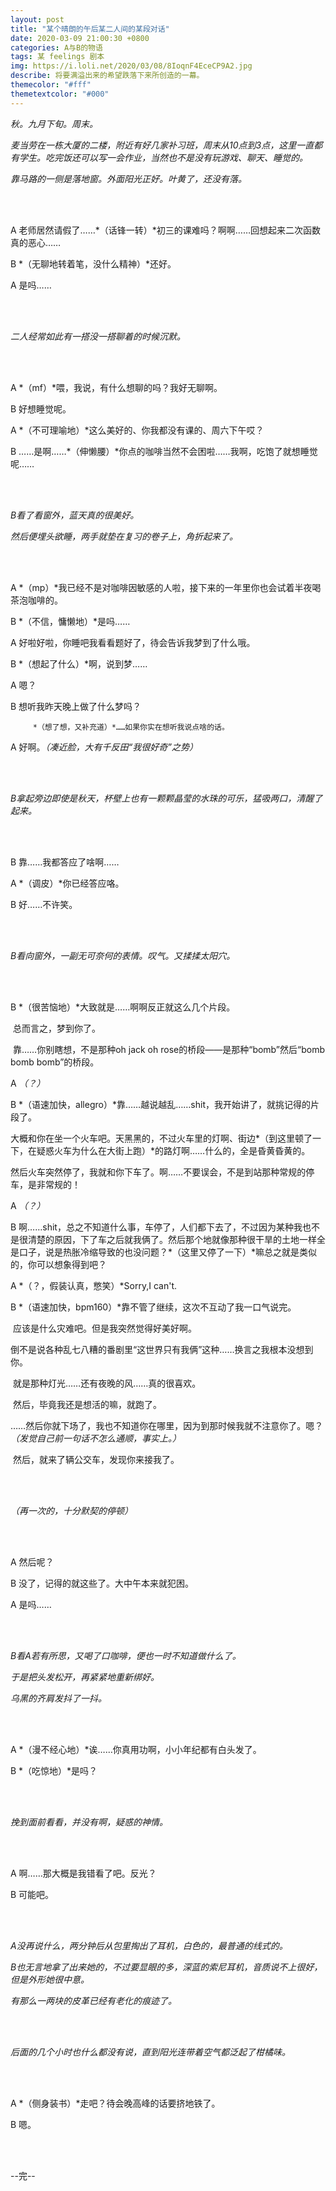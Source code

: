 ```yaml
---
layout: post
title: "某个晴朗的午后某二人间的某段对话"
date: 2020-03-09 21:00:30 +0800
categories: A与B的物语
tags: 某 feelings 剧本
img: https://i.loli.net/2020/03/08/8IoqnF4EceCP9A2.jpg
describe: 将要满溢出来的希望跌落下来所创造的一幕。
themecolor: "#fff"
themetextcolor: "#000"
---
```


*秋。九月下旬。周末。*

*麦当劳在一栋大厦的二楼，附近有好几家补习班，周末从10点到3点，这里一直都有学生。吃完饭还可以写一会作业，当然也不是没有玩游戏、聊天、睡觉的。*

*靠马路的一侧是落地窗。外面阳光正好。叶黄了，还没有落。*

<br><br>

A		 老师居然请假了……*（话锋一转）*初三的课难吗？啊啊……回想起来二次函数真的恶心……

B		 *（无聊地转着笔，没什么精神）*还好。

A		 是吗……

<br><br>

*二人经常如此有一搭没一搭聊着的时候沉默。*

<br><br>

A		 *（mf）*喂，我说，有什么想聊的吗？我好无聊啊。

B		 好想睡觉呢。

A		 *（不可理喻地）*这么美好的、你我都没有课的、周六下午哎？

B		 ……是啊……*（伸懒腰）*你点的咖啡当然不会困啦……我啊，吃饱了就想睡觉呢……

<br><br>

*B看了看窗外，蓝天真的很美好。*

*然后便埋头欲睡，两手就垫在复习的卷子上，角折起来了。*

<br><br>

A		 *（mp）*我已经不是对咖啡因敏感的人啦，接下来的一年里你也会试着半夜喝茶泡咖啡的。

B		 *（不信，慵懒地）*是吗……

A		 好啦好啦，你睡吧我看看题好了，待会告诉我梦到了什么哦。

B		 *（想起了什么）*啊，说到梦……

A		 嗯？

B		 想听我昨天晚上做了什么梦吗？

  		 *（想了想，又补充道）*……如果你实在想听我说点啥的话。

A		 好啊。*（凑近脸，大有千反田“我很好奇”之势）*

<br><br>

*B拿起旁边即使是秋天，杯壁上也有一颗颗晶莹的水珠的可乐，猛吸两口，清醒了起来。*

<br><br>

B		 靠……我都答应了啥啊……

A		 *（调皮）*你已经答应咯。

B		 好……不许笑。

<br><br>

*B看向窗外，一副无可奈何的表情。叹气。又揉揉太阳穴。*

<br><br>

B		 *（很苦恼地）*大致就是……啊啊反正就这么几个片段。

​		   总而言之，梦到你了。

​		   靠……你别瞎想，不是那种oh jack oh rose的桥段——是那种“bomb”然后“bomb bomb bomb”的桥段。

A		  *（？）*

B		  *（语速加快，allegro）*靠……越说越乱……shit，我开始讲了，就挑记得的片段了。

​		    大概和你在坐一个火车吧。天黑黑的，不过火车里的灯啊、街边*（到这里顿了一下，在疑惑火车为什么在大街上跑）*的路灯啊……什么的，全是昏黄昏黄的。

​		     然后火车突然停了，我就和你下车了。啊……不要误会，不是到站那种常规的停车，是非常规的！

A		 *（？）*

B		 啊……shit，总之不知道什么事，车停了，人们都下去了，不过因为某种我也不是很清楚的原因，下了车之后就我俩了。然后那个地就像那种很干旱的土地一样全是口子，说是热胀冷缩导致的也没问题？*（这里又停了一下）*嘛总之就是类似的，你可以想象得到吧？

A		 *（？，假装认真，憋笑）*Sorry,I can't.

B		 *（语速加快，bpm160）*靠不管了继续，这次不互动了我一口气说完。

​		    应该是什么灾难吧。但是我突然觉得好美好啊。

​		    倒不是说各种乱七八糟的番剧里“这世界只有我俩”这种……换言之我根本没想到你。

​		    就是那种灯光……还有夜晚的风……真的很喜欢。

​		    然后，毕竟我还是想活的嘛，就跑了。

​		    ……然后你就下场了，我也不知道你在哪里，因为到那时候我就不注意你了。嗯？*（发觉自己前一句话不怎么通顺，事实上。）*

​		    然后，就来了辆公交车，发现你来接我了。

<br><br>

*（再一次的，十分默契的停顿）*

<br><br>

A		 然后呢？

B		 没了，记得的就这些了。大中午本来就犯困。

A		 是吗……

<br><br>

*B看A若有所思，又喝了口咖啡，便也一时不知道做什么了。*

*于是把头发松开，再紧紧地重新绑好。*

*乌黑的齐肩发抖了一抖。*

<br><br>

A		 *（漫不经心地）*诶……你真用功啊，小小年纪都有白头发了。

B		 *（吃惊地）*是吗？

<br><br>

*挽到面前看看，并没有啊，疑惑的神情。*

<br><br>

A		 啊……那大概是我错看了吧。反光？

B		 可能吧。

<br><br>

*A没再说什么，两分钟后从包里掏出了耳机，白色的，最普通的线式的。*

*B也无言地拿了出来她的，不过要显眼的多，深蓝的索尼耳机，音质说不上很好，但是外形她很中意。*

*有那么一两块的皮革已经有老化的痕迹了。*

<br><br>

*后面的几个小时也什么都没有说，直到阳光连带着空气都泛起了柑橘味。*

<br><br>

A		 *（侧身装书）*走吧？待会晚高峰的话要挤地铁了。

B		 嗯。

<br><br>

--完--

















